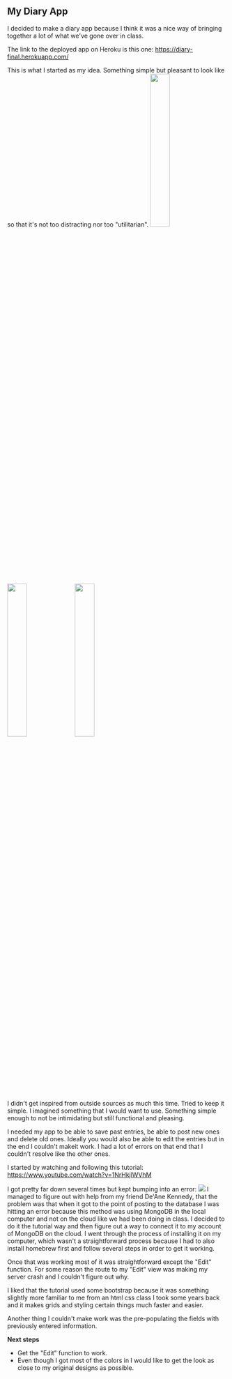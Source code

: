 ## My Diary App

I decided to make a diary app because I think it was a nice way of bringing together a lot of what we've gone over in class.

The link to the deployed app on Heroku is this one: https://diary-final.herokuapp.com/

This is what I started as my idea. Something simple but pleasant to look like so that it's not too distracting nor too "utilitarian".
<img src="https://lh3.googleusercontent.com/e_MainJmNe2F5TPnAf8e4TJIfjjlSWSBIxYcJfiYiDeMpzLq9_BdQ5aeUFsia3IvUPQV6dVv6q42zpZWVbUrOiWSDjInWDrernzI1URBJ7PTf0g0sFnrG1wq6RFHy6Gjr3p9XWv9MK2KcKopH1wDpwZGk0aHmF9LHChAJqYeBVBYo1n1zHdd2AMj66hlZ3yosIK9AmzDQv9DJKtqmMmhXWySToKP_Wer9wEPjjzfgHm7H9CJ6BLZjIcBaqaWlkl0AVRvoVy3BaDtGLmG8oa3w2Xei7PzXhZIRju8KmAtuZOg5P6c_k87MJP_SpqE13NGWaWJeaxbzkr9D-nPlo774bt4eEH2EE5c1qBvY6COuhqtEC6LMUjrw0pWzBT3R3TtEMHSU-sSvpZKc-TUNBxtmOai5LhG7TpnySO4EreEdVXZGn8tTxi-_c61FSSr8w0FuBfv4BOHzWbsF8jt1AU0lAiKCnHUVDonI0L6niOoJ5JvjEcokSxRnwott2yZYzZt2JVQ3WTaa53dF71B1HGxzT77wKgsz7JJZ9wU_he2cI2iGQyYyBsr-iQHs086BjoGwvtQn07qH51HE7SW4TI0LWOcTD6rXvlpHzJ_4J-BwBzRJ7RsEBZggit3DCM3AYy_x5oetKLGyesH3V055upzocxg1oeNXWKSo3sPZ8huiIEwpC8GwhS1HVBOlkNlLQ=w752-h1336-no" width="30%"> <img src="https://lh3.googleusercontent.com/MYpsdEBnAOU87Nt-6ieNQwhIyQacWJ1Dod_2khqNOcgUxaxJF-vm1JtPTsfTF7t4KDDS2JshHKbfy29gUPvpstrZV-WIIN-ot8YEKStZkYAYDygVFixp8-d9OEhKorCTHGQBg46TDXTIY9r8JmFYLCQrw0aGvXHvS-8olihH-FnpAwSZb_0_2P7Lsd6sEV_1it86WO35SGzyC8x-q7rGThBPPt_7L2Cd7LUVvTIiomQL8GOYPKVW091AbTP4KifIxYhbBggOSzvL9dHQdM3zvoohrSUFzlE5YMjxWjFGD77sB1lGXsHpIETwNNLqw8OInSRiU9NWtgZfJqMUvOTghrGtjuZkUMeoPHWSgEouyvGUi2VdI91fBKlxuBKXXahoCNEMIqzddZUU03mJX6vhTLcMlnj4yyRzZvkdeziFnEPwtDaFci4qYUqe8qWpZoJukCAyYot0Qbe1esLzGQNvrZbJYhUI_QSnnougEASQ3HNccj24MeA_hqGt6oPG48Gk0aNRm-003WB7J8LAEzirlniSaJva4hUVRsezUKR8E7PqFUw1VnV6tCS5xMbBpxckrv4HqTTrvhKyyYCiu9ONC7iriSBaF5t5Y3OoxxQvWcYmoEAwwQnbC5zxvaF_g2MwoJYXNWncE3cVGrqtvzpDvIuTY4cwe4lrSHjYFmj5P6qXFbYVlF14VFX8NzG92w=w752-h1336-no" width="30%"> <img src="https://lh3.googleusercontent.com/VGvPKFS1QSqygi6GX19SKwgE-YhNhN-wARBAa9sJxII4Xg3lu1y_Ahl63yKsOi04eYS0gM0YgMUOnjzshUyKeoCOgohOgQ444gXCROGRiHcPPuGZ5CvAyoABD-SvaWL0AqiKD9dqDgHe_TO7kiIKndiI6GyL5A-fiW1DCUQdLTlE5TJdF0rvSBqCIAkp8GTxKHeIDRG3OpaKtHuF8k2HAL_Zd7slIGd8g_UIP4_G3XDYFKSXUf7v627fUZg-Fwa73C4xsn0De-MVH7NqI5CZmGGiD3qWtgJQ427LwiRSWqf3u4IJYmHISXG18Ek8VqXtj4zS_V3gc4vOdjt9GEDHE3IpGJgvp8TPGv3i4I377iPMlR76XriFTEoGiDkaRk0pfjBPDU9yN_y9RTobEj5bV2is78yZWpqHQ3sqn2J4hOSwhFuy2TVIYBeI6et43hGTdEAAJSkr_ZRQjcTKXX0duqfqxdy0g4Jy4U1cnGlI9E8rXTZO_IskGIsAMkXc0QJr2xGN3XdbEKuOk6KzCFMsd4OtxpEHLHM6HcyZoN1uS1bHORqNFOkPgNmfGxonFY8Sqx4uTx2sRILaaSY8KA50Djv1Q1RNFe0Ib8PVA7gDkmd2v-inBt0VslECxVJ_Ahmd7_NiwGBi2BcIMiRpGT3GsAIeQR7tGaNDJcdy3oTKs7XC0btwOVB2zP751FblYA=w752-h1336-no" width="30%">

I didn't get inspired from outside sources as much this time. Tried to keep it simple. I imagined something that I would want to use. Something simple enough to not be intimidating but still functional and pleasing.

I needed my app to be able to save past entries, be able to post new ones and delete old ones. Ideally you would also be able to edit the entries but in the end I couldn't makeit work. I had a lot of errors on that end that I couldn't resolve like the other ones.

I started by watching and following this tutorial: https://www.youtube.com/watch?v=1NrHkjlWVhM

I got pretty far down several times but kept bumping into an error:
<img src="https://lh3.googleusercontent.com/kvT7vQH2enwchEvRlmiXQEwyAeH7fzS2PPj45ffU8bl2LiAMQpEfMA2VIxLu1zQ5k9NPcyUVw5X90T2A-H2r2uDnEmhEWDaig3Y1ciiRMEI70xgazraGiwEeYt0HvR2UOETl3Qus_RQwU_Smk3alOrMGi5A_SeJ2fB14IuGPYsR1gJpYLEB6z7Ccz48H3uMCLjOzWDLyt3SwSRibjOJqA_9J1O96aIu_7sTBe_iVPmH743G6FzJjIWhsWqqMdxTXSKzafj77BFeuWe2mMxxLQHeGpYtQGek6ebJOoyL9Pa3llAgW09iJTIjvYPLYpB6f5G_L1j34arnou0joEuFYPU8-dKWWDdwOcxNl-ybMRW5GqO8bhNUQbVqQPiW_LOkvAJQYbbvhJBfgMCDDzBADbQCz-I1vgIfKglR3qjSOa483gCFhvVdymoLjj22LXTt-XPvzov_faFanKKY4aYyR4L-tG2pPbGnbupbZ56PdNxb-YdSFaw--RBmeKQ-6Zm8VyLtu74RUAXcc41UzM87_rCb7FRsItgQ7Bfl6Ud0M6ePg6ryvsfX-Yismqcw0IipCLGQFOcbTRysFkEo9PJsQBxEMSHCEH3_53psiDgYPwNDovdWhrXKJtvRcIYkPlUFlD6gyikQrFnKzRBj2fCq-wbqzQC7ae3GVlm2QJDu1CfY9QAd1UqgYx-3AVI466g=w1548-h818-no">
I managed to figure out with help from my friend De'Ane Kennedy, that the problem was that when it got to the point of posting to the database I was hitting an error because this method was using MongoDB in the local computer and not on the cloud like we had been doing in class. I decided to do it the tutorial way and then figure out a way to connect it to my account of MongoDB on the cloud. I went through the process of installing it on my computer, which wasn't a straightforward process because I had to also install homebrew first and follow several steps in order to get it working.

Once that was working most of it was straightforward except the "Edit" function. For some reason the route to my "Edit" view was making my server crash and I couldn't figure out why.

I liked that the tutorial used some bootstrap because it was something slightly more familiar to me from an html css class I took some years back and it makes grids and styling certain things much faster and easier.

Another thing I couldn't make work was the pre-populating the fields with previously entered information.

**Next steps**
- Get the "Edit" function to work.
- Even though I got most of the colors in I would like to get the look as close to my original designs as possible.
